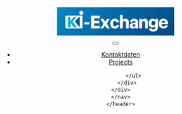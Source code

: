  <header>
        </nav>
        <nav class="navbar navbar-dark navbar-expand-lg bg-dark ">
    <div class="container-fluid">
        <div class="mx-4">
            <img src="KIexchange_01.png" alt="Logo" >
        </div>
        <button class="navbar-toggler" type="button" data-bs-toggle="collapse"
            data-bs-target="#navbarTogglerDemo02" aria-controls="navbarTogglerDemo02" aria-expanded="false"
            aria-label="Toggle navigation">
            <span class="navbar-toggler-icon"></span>
        </button>
        <div class="collapse navbar-collapse" id="navbarTogglerDemo02">
            <ul class="navbar-nav me-auto mb-2 mb-lg-0">
                <li class="nav-item">
                    <a class="nav-link" href="goform_kontaktdaten.html">Kontaktdaten</a>
                </li>
                <li class="nav-item">
                    <a class="nav-link" href="#">Projects</a>
                </li>

            </ul>
        </div>
    </div>
    </nav>
    </header>